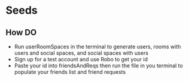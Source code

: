 # Seeds

## How DO

* Run userRoomSpaces in the terminal to generate users, rooms with users and social spaces, and social spaces with users
* Sign up for a test account and use Robo to get your id
* Paste your id into friendsAndReqs then run the file in you terminal to populate your friends list and friend requests